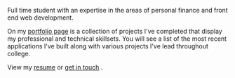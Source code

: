 Full time student with an expertise in the areas of personal finance and front end web development.

<!-- At Miramar College, I am the President of the Business Club and Treasurer of the Phi Theta Kappa Miramar chapter (International Honors Society). I will graduate this spring with an Associates Degree in Business. In the Fall of 2016 I begin the remaining two years of my undergraduate degree at San Diego State University. -->

On my [portfolio page](/portfolio) is a collection of projects I've completed that display my professional and technical skillsets. You will see a list of the most recent applications I've built along with various projects I've lead throughout college.

View my [resume](https://www.dropbox.com/s/lcjszjzyq0ymcly/Resume.docx?dl=0) or [get in touch](/contact)                      .
